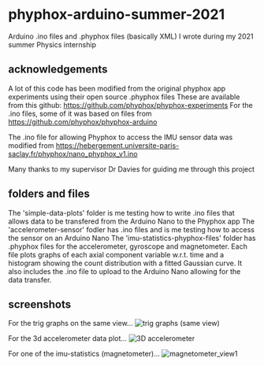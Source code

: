 # phyphox-arduino-summer-2021
Arduino .ino files and .phyphox files (basically XML) I wrote during my 2021 summer Physics internship

## acknowledgements
A lot of this code has been modified from the original phyphox app experiments using their open source .phyphox files
These are available from this github: https://github.com/phyphox/phyphox-experiments
For the .ino files, some of it was based on files from https://github.com/phyphox/phyphox-arduino

The .ino file for allowing Phyphox to access the IMU sensor data was modified from https://hebergement.universite-paris-saclay.fr/phyphox/nano_phyphox_v1.ino

Many thanks to my supervisor Dr Davies for guiding me through this project


## folders and files
The 'simple-data-plots' folder is me testing how to write .ino files that allows data to be transfered from the Arduino Nano to the Phyphox app
The 'accelerometer-sensor' fodler has .ino files and is me testing how to access the sensor on an Arduino Nano
The 'imu-statistics-phyphox-files' folder has .phyphox files for the accelerometer, gyroscope and magnetometer. Each file plots graphs of each axial component variable w.r.t. time and a histogram showing the count distribution with a fitted Gaussian curve. It also includes the .ino file to upload to the Arduino Nano allowing for the data transfer.




## screenshots
For the trig graphs on the same view...
![trig graphs (same view)](https://user-images.githubusercontent.com/81781462/123165714-7df9a000-d46c-11eb-8cee-c6439fbced72.jpg)

For the 3d accelerometer data plot...
![3D accelerometer](https://user-images.githubusercontent.com/81781462/124750684-ad54e600-df1d-11eb-8fa6-12b7c9b51826.jpg)

For one of the imu-statistics (magnetometer)...
![magnetometer_view1](https://user-images.githubusercontent.com/81781462/124754027-9ca66f00-df21-11eb-8608-c91ac305c41c.jpeg)

